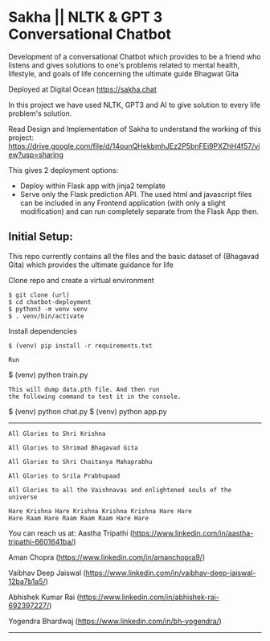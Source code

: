 # Sakha || NLTK & GPT 3 Conversational Chatbot

 Development of a conversational Chatbot which provides to be a friend who listens and gives solutions to one's problems related to mental health, lifestyle, and goals of life concerning the ultimate guide Bhagwat Gita 
 
Deployed at Digital Ocean https://sakha.chat

In this project we have used NLTK, GPT3 and AI to give solution to every life problem's solution.

Read Design and Implementation of Sakha to understand the working of this project: https://drive.google.com/file/d/14ounQHekbmhJEz2P5bnFEi9PXZhH4f57/view?usp=sharing

This gives 2 deployment options:
- Deploy within Flask app with jinja2 template
- Serve only the Flask prediction API. The used html and javascript files can be included in any Frontend application (with only a slight modification) and can run completely separate from the Flask App then.

## Initial Setup:
This repo currently contains all the files and the basic dataset of (Bhagavad Gita) which provides the ultimate guidance for life 

Clone repo and create a virtual environment
```
$ git clone (url)
$ cd chatbot-deployment
$ python3 -m venv venv
$ . venv/bin/activate
```
Install dependencies
```
$ (venv) pip install -r requirements.txt
```
```
Run
```
$ (venv) python train.py
```
This will dump data.pth file. And then run
the following command to test it in the console.
```
$ (venv) python chat.py
$ (venv) python app.py


---------------------------------------------------------------------------------
```
All Glories to Shri Krishna

All Glories to Shrimad Bhagavad Gita

All Glories to Shri Chaitanya Mahaprabhu

All Glories to Srila Prabhupaad

All Glories to all the Vaishnavas and enlightened souls of the universe

Hare Krishna Hare Krishna Krishna Krishna Hare Hare
Hare Raam Hare Raam Raam Raam Hare Hare
```
You can reach us at: 
Aastha Tripathi (https://www.linkedin.com/in/aastha-tripathi-6601641ba/)

Aman Chopra (https://www.linkedin.com/in/amanchopra9/)

Vaibhav Deep Jaiswal (https://www.linkedin.com/in/vaibhav-deep-jaiswal-12ba7b1a5/)

Abhishek Kumar Rai (https://www.linkedin.com/in/abhishek-rai-692397227/)

Yogendra Bhardwaj (https://www.linkedin.com/in/bh-yogendra/)


----------------------------------------------------------------------------------------
